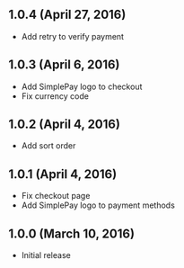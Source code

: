 ## 1.0.4 (April 27, 2016)

- Add retry to verify payment

## 1.0.3 (April 6, 2016)

- Add SimplePay logo to checkout
- Fix currency code

## 1.0.2 (April 4, 2016)

- Add sort order

## 1.0.1 (April 4, 2016)

- Fix checkout page
- Add SimplePay logo to payment methods

## 1.0.0 (March 10, 2016)

- Initial release
